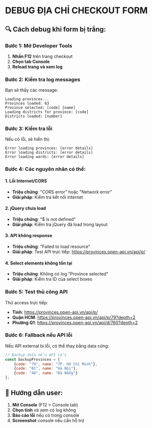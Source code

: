# DEBUG ĐỊA CHỈ CHECKOUT FORM

## 🔍 Cách debug khi form bị trắng:

### Bước 1: Mở Developer Tools
1. **Nhấn F12** trên trang checkout
2. **Chọn tab Console**
3. **Reload trang và xem log**

### Bước 2: Kiểm tra log messages
Bạn sẽ thấy các message:
```
Loading provinces...
Provinces loaded: 63
Province selected: [code] [name]
Loading districts for province: [code]
Districts loaded: [number]
```

### Bước 3: Kiểm tra lỗi
Nếu có lỗi, sẽ hiển thị:
```
Error loading provinces: [error details]
Error loading districts: [error details]
Error loading wards: [error details]
```

### Bước 4: Các nguyên nhân có thể:

#### 1. Lỗi Internet/CORS
- **Triệu chứng**: "CORS error" hoặc "Network error"
- **Giải pháp**: Kiểm tra kết nối internet

#### 2. jQuery chưa load
- **Triệu chứng**: "$ is not defined"
- **Giải pháp**: Kiểm tra jQuery đã load trong layout

#### 3. API không response
- **Triệu chứng**: "Failed to load resource"
- **Giải pháp**: Test API trực tiếp: https://provinces.open-api.vn/api/p/

#### 4. Select elements không tồn tại
- **Triệu chứng**: Không có log "Province selected"
- **Giải pháp**: Kiểm tra ID của select boxes

### Bước 5: Test thủ công API
Thử access trực tiếp:
- **Tỉnh**: https://provinces.open-api.vn/api/p/
- **Quận HCM**: https://provinces.open-api.vn/api/p/79?depth=2
- **Phường Q1**: https://provinces.open-api.vn/api/d/760?depth=2

### Bước 6: Fallback nếu API lỗi
Nếu API external bị lỗi, có thể thay bằng data cứng:
```javascript
// Backup data nếu API lỗi
const backupProvinces = [
    {code: "79", name: "TP. Hồ Chí Minh"},
    {code: "01", name: "Hà Nội"},
    {code: "48", name: "Đà Nẵng"}
];
```

## 🎯 **Hướng dẫn user:**
1. **Mở Console** (F12 > Console tab)
2. **Chọn tỉnh** và xem có log không
3. **Báo cáo lỗi** nếu có trong console
4. **Screenshot** console nếu cần hỗ trợ
